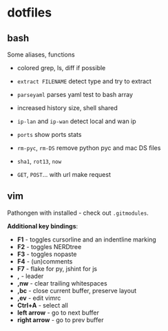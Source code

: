dotfiles
========

bash
-----
Some aliases, functions

 - colored grep, ls, diff if possible
 - `extract FILENAME` detect type and try to extract
 - `parseyaml` parses yaml test to bash array
 - increased history size, shell shared 


 - `ip-lan` and `ip-wan` detect local and wan ip
 - `ports` show ports stats
 - `rm-pyc`, `rm-DS` remove python pyc and mac DS files
 - `sha1`, `rot13`, `now`
 - `GET`, `POST`... with url make request


vim
---

Pathongen with installed - check out `.gitmodules`.

**Additional key bindings**:

 - **F1** - toggles cursorline and an indentline marking
 - **F2** - toggles NERDtree
 - **F3** - toggles nopaste
 - **F4** - (un)comments
 - **F7** - flake for py, jshint for js
 - **,**  - leader
 - **,nw** - clear trailing whitespaces
 - **,bc**  - close current buffer, preserve layout
 - **,ev**  - edit vimrc
 - **Ctrl+A**  - select all
 - **left arrow** - go to next buffer
 - **right arrow** - go to prev buffer
